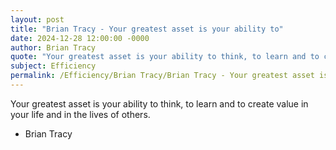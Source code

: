 ```yaml
---
layout: post
title: "Brian Tracy - Your greatest asset is your ability to"
date: 2024-12-28 12:00:00 -0000
author: Brian Tracy
quote: "Your greatest asset is your ability to think, to learn and to create value in your life and in the lives of others."
subject: Efficiency
permalink: /Efficiency/Brian Tracy/Brian Tracy - Your greatest asset is your ability to
---
```


Your greatest asset is your ability to think, to learn and to create value in your life and in the lives of others.

- Brian Tracy
